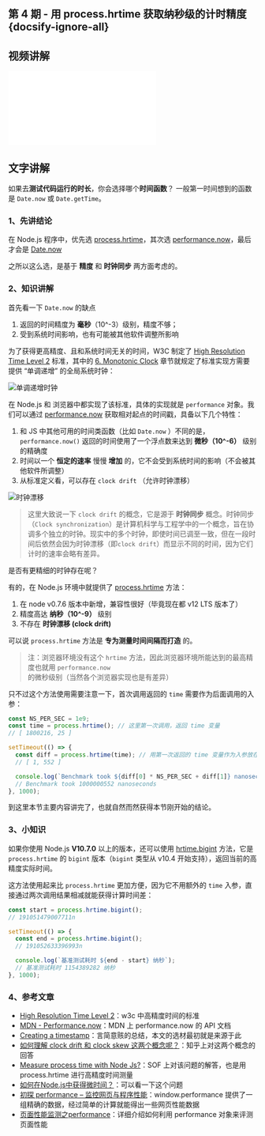 
## 第 4 期 - 用 process.hrtime 获取纳秒级的计时精度 {docsify-ignore-all}

## 视频讲解
<iframe class="article-video" src="//player.bilibili.com/player.html?aid=83455727&cid=142771778&page=1" scrolling="no" border="0" frameborder="no" framespacing="0" allowfullscreen="true"> </iframe>

## 文字讲解

如果去**测试代码运行的时长**，你会选择哪个**时间函数**？ 一般第一时间想到的函数是 `Date.now` 或 `Date.getTime`。

### 1、先讲结论

在 Node.js 程序中，优先选 [process.hrtime](http://nodejs.cn/api/process/process_hrtime_time.html)，其次选 [performance.now](https://nodejs.org/api/perf_hooks.html#perf_hooks_performance_now)，最后才会是 [Date.now](https://developer.mozilla.org/zh-CN/docs/Web/JavaScript/Reference/Global_Objects/Date)

之所以这么选，是基于 **精度** 和 **时钟同步** 两方面考虑的。

### 2、知识讲解

首先看一下 `Date.now` 的缺点
 1. 返回的时间精度为 **毫秒**（10^-3）级别，精度不够；
 2. 受到系统时间影响，也有可能被其他软件调整所影响

为了获得更高精度、且和系统时间无关的时间，W3C 制定了 [High Resolution Time Level 2](https://www.w3.org/TR/hr-time-2/) 标准，其中的 [6. Monotonic Clock](https://www.w3.org/TR/hr-time-2/#sec-monotonic-clock) 章节就规定了标准实现方需要提供 “单调递增” 的全局系统时钟：

![单调递增时钟](https://img.alicdn.com/tfs/TB1l7ypt2b2gK0jSZK9XXaEgFXa-881-323.png)

在 Node.js 和 浏览器中都实现了该标准，具体的实现就是 `performance` 对象。我们可以通过 [performance.now](https://nodejs.org/api/perf_hooks.html#perf_hooks_performance_now) 获取相对起点的时间戳，具备以下几个特性：
 1. 和 JS 中其他可用的时间类函数（比如 `Date.now` ）不同的是，`performance.now()` 返回的时间使用了一个浮点数来达到 **微秒（10^-6）** 级别的精确度
 2. 时间以一个 **恒定的速率** 慢慢 **增加** 的，它不会受到系统时间的影响（不会被其他软件所调整）
 3. 从标准定义看，可以存在 `clock drift` （允许时钟漂移）

![时钟漂移](https://img.alicdn.com/tfs/TB17uWst.T1gK0jSZFhXXaAtVXa-870-268.png)

> 这里大致说一下 `clock drift` 的概念，它是源于 **时钟同步** 概念。时钟同步（`Clock synchronization`）是计算机科学与工程学中的一个概念，旨在协调多个独立的时钟。现实中的多个时钟，即使时间已调至一致，但在一段时间后依然会因为时钟漂移（即`clock drift`）而显示不同的时间，因为它们计时的速率会略有差异。

是否有更精细的时钟存在呢？

有的，在 Node.js 环境中就提供了 [process.hrtime](http://nodejs.cn/api/process/process_hrtime_time.html) 方法：
 1. 在 node v0.7.6 版本中新增，兼容性很好（毕竟现在都 v12 LTS 版本了）
 2. 精度高达 **纳秒（10^-9）** 级别
 3. 不存在 **时钟漂移 (clock drift)**

可以说 `process.hrtime` 方法是 **专为测量时间间隔而打造** 的。
> 注：浏览器环境没有这个 `hrtime` 方法，因此浏览器环境所能达到的最高精度也就用 `performance.now` 的微秒级别（当然各个浏览器实现也是有差异）

只不过这个方法使用需要注意一下，首次调用返回的 `time` 需要作为后面调用的入参：

```js
const NS_PER_SEC = 1e9;
const time = process.hrtime(); // 这里第一次调用，返回 time 变量
// [ 1800216, 25 ]

setTimeout(() => {
  const diff = process.hrtime(time); // 用第一次返回的 time 变量作为入参放在第二次调用中，从而获取 diff 时间差值
  // [ 1, 552 ]

  console.log(`Benchmark took ${diff[0] * NS_PER_SEC + diff[1]} nanoseconds`);
  // Benchmark took 1000000552 nanoseconds
}, 1000);
```

到这里本节主要内容讲完了，也就自然而然获得本节刚开始的结论。

### 3、小知识

如果你使用 Node.js **V10.7.0** 以上的版本，还可以使用 [hrtime.bigint](https://nodejs.org/api/process.html#process_process_hrtime_bigint) 方法，它是 `process.hrtime` 的 `bigint` 版本（`bigint` 类型从 v10.4 开始支持），返回当前的高精度实际时间。

这方法使用起来比 `process.hrtime` 更加方便，因为它不用额外的 `time` 入参，直接通过两次调用结果相减就能获得计算时间差：

```js
const start = process.hrtime.bigint();
// 191051479007711n

setTimeout(() => {
  const end = process.hrtime.bigint();
  // 191052633396993n

  console.log(`基准测试耗时 ${end - start} 纳秒`);
  // 基准测试耗时 1154389282 纳秒
}, 1000);
```

### 4、参考文章
 - [High Resolution Time Level 2](https://www.w3.org/TR/hr-time-2/)：w3c 中高精度时间的标准
 - [MDN - Performance.now](https://developer.mozilla.org/zh-CN/docs/Web/API/Performance/now)：MDN 上 performance.now 的 API 文档
 - [Creating a timestamp](https://mythbusters.js.org/#/date/timestamp)：言简意赅的总结，本文的选材最初就是来源于此
 - [如何理解 clock drift 和 clock skew 这两个概念呢？](https://www.zhihu.com/question/274957596)：知乎上对这两个概念的回答
 - [Measure process time with Node Js?](https://stackoverflow.com/questions/48768758/measure-process-time-with-node-js)：SOF 上对该问题的解答，也是用 process.hrtime 进行高精度时间测量
 - [如何在Node.js中获得微时间？](https://cloud.tencent.com/developer/ask/84570)：可以看一下这个问题
 - [初探 performance – 监控网页与程序性能](http://www.alloyteam.com/2015/09/explore-performance/)：window.performance 提供了一组精确的数据，经过简单的计算就能得出一些网页性能数据
 - [页面性能监测之performance](https://juejin.im/post/5d53a1056fb9a06b1d213ac7)：详细介绍如何利用 performance 对象来评测页面性能

 